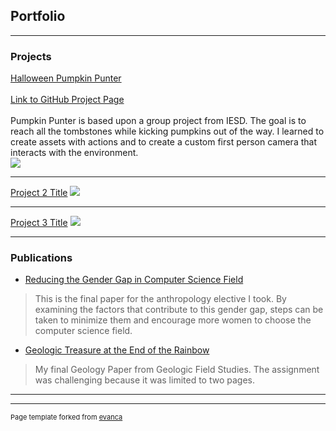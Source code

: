 ## Portfolio

---

### Projects

[Halloween Pumpkin Punter](https://youtu.be/9I2mWTbRupM)<br><br>
[Link to GitHub Project Page](https://github.com/jenniferafelton/Spout)<br><br>
Pumpkin Punter is based upon a group project from IESD. The goal is to reach all the tombstones while kicking pumpkins out of the way. I learned to create assets with actions and to create a custom first person camera that interacts with the environment. <br> 
<img src="images/dummy_thumbnail.jpg?raw=true"/>

---
[Project 2 Title](/pdf/sample_presentation.pdf)
<img src="images/dummy_thumbnail.jpg?raw=true"/>

---
[Project 3 Title](http://example.com/)
<img src="images/dummy_thumbnail.jpg?raw=true"/>

---

### Publications

- [Reducing the Gender Gap in Computer Science Field](https://docs.google.com/document/d/1boJjuz_EXl5NysF5Fk5IctrHRzbRVXD45aqqCzaP4W8/edit?usp=sharing)<br>
>This is the final paper for the anthropology elective I took. By examining the factors that contribute to this gender gap, steps can be taken to minimize them and encourage more women to choose the computer science field. 	<br>

- [Geologic Treasure at the End of the Rainbow](https://docs.google.com/document/d/1YBmk2dLzxUQRxbssDXbBetKHuiNFJ9vJGA-3pGm-EzA/edit?usp=sharing)<br>
> My final Geology Paper from Geologic Field Studies. The assignment was challenging because it was limited to two pages.  






---




---
<p style="font-size:11px">Page template forked from <a href="https://github.com/evanca/quick-portfolio">evanca</a></p>
<!-- Remove above link if you don't want to attibute -->
